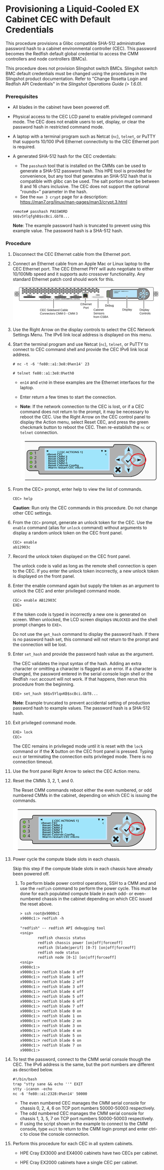 # Provisioning a Liquid-Cooled EX Cabinet CEC with Default Credentials

This procedure provisions a Glibc compatible SHA-512 administrative password hash to a cabinet environmental controller (CEC). This password becomes the Redfish default global credential to access the CMM controllers and node controllers (BMCs).

This procedure does not provision Slingshot switch BMCs. Slingshot switch BMC default credentials must be changed using the procedures in the Slingshot product documentation. Refer to  "Change Rosetta Login and Redfish API Credentials" in the *Slingshot Operations Guide (> 1.6.0)*.

### Prerequisites

- All blades in the cabinet have been powered off.

- Physical access to the CEC LCD panel to enable privileged command mode. The CEC does not enable users to set, display, or clear the password hash in restricted command mode.

- A laptop with a terminal program such as Netcat (`nc`), `telnet`, or PuTTY that supports 10/100 IPv6 Ethernet connectivity to the CEC Ethernet port is required.

- A generated SHA-512 hash for the CEC credentials:

   - The `passhash` tool that is installed on the CMMs can be used to generate a SHA-512 password hash. This HPE tool is provided for convenience, but any tool that generates an SHA-512 hash that is compatible with glibc can be used. The salt portion must be between 8 and 16 chars inclusive. The CEC does not support the optional "rounds=" parameter in the hash.
   - See the `man 3 crypt` page for a description: https://man7.org/linux/man-pages/man3/crypt.3.html

  ```screen
  remote# passhash PASSWORD
  $6$v5YlqfghB$scBci.GbT8...
  ```

  **Note**: The example password hash is truncated to prevent using this example value. The password hash is a SHA-512 hash.

### Procedure

1. Disconnect the CEC Ethernet cable from the Ethernet port.

2. Connect an Ethernet cable from an Apple Mac or Linux laptop to the CEC Ethernet port. The CEC Ethernet PHY will auto negotiate to either 10/100Mb speed and it supports auto crossover functionality. Any standard Ethernet patch cord should work for this.

   ![](../../img/CEC_Front_Panel.svg)

3. Use the Right Arrow on the display controls to select the CEC Network Settings Menu. The IPv6 link local address is displayed on this menu.

4. Start the terminal program and use Netcat (`nc`), `telnet`, or PuTTY to connect to CEC command shell and provide the CEC IPv6 link local address.

   ```screen
   # nc -t -6 'fe80::a1:3e8:0%en14' 23
   ```

   ```
   # telnet fe80::a1:3e8:0%eth0
   ```

   - `en14` and `eth0` in these examples are the Ethernet interfaces for the laptop.

   - Enter return a few times to start the connection.

   - **Note**: If the network connection to the CEC is lost, or if a CEC command does not return to the prompt, it may be necessary to reboot the CEC. Use the Right Arrow on the CEC control panel to display the Action menu, select Reset CEC, and press the green checkmark button to reboot the CEC. Then re-establish the `nc` or `telnet` connection.

     ![CEC Front Panel Controls](../../img//CEC_Display_Controls_CEC_Actions.svg)

5. From the CEC> prompt, enter help to view the list of commands.

   ```screen
   CEC> help
   ```

   **Caution**: Run only the CEC commands in this procedure. Do not change other CEC settings.

6. From the `CEC>` prompt, generate an unlock token for the CEC. Use the `enable` command (alias for `unlock` command) without arguments to display a random unlock token on the CEC front panel.

   ```screen
   CEC> enable
   ab12903c
   ```

7. Record the unlock token displayed on the CEC front panel.

   The unlock code is valid as long as the remote shell connection is open to the CEC. If you enter the unlock token incorrectly, a new unlock token is displayed on the front panel.

8. Enter the enable command again but supply the token as an argument to unlock the CEC and enter privileged command mode.

   ```screen
   CEC> enable AB12903C
   EXE>
   ```

   If the token code is typed in incorrectly a new one is generated on screen. When unlocked, the LCD screen displays `UNLOCKED` and the shell prompt changes to `EXE>`.

   Do not use the `get_hash` command to display the password hash. If there is no password hash set, this command will not return to the prompt and the connection will be lost.

9. Enter `set_hash` and provide the password hash value as the argument.

   The CEC validates the input syntax of the hash. Adding an extra character or omitting a character is flagged as an error. If a character is changed, the password entered in the serial console login shell or the Redfish `root` account will not work. If that happens, then rerun this procedure from the beginning.

      ```screen
      EXE> set_hash $6$v5YlqxKB$scBci.GbT8...
      ```

   **Note**: Example truncated to prevent accidental setting of production password hash to example values. The password hash is a SHA-512 hash.

10. Exit privileged command mode.

       ```screen
       EXE> lock
       CEC>
       ```

    The CEC remains in privileged mode until it is reset with the `lock` command or if the **X** button on the CEC front panel is pressed. Typing `exit` or terminating the connection exits privileged mode. There is no connection timeout.

11. Use the front panel Right Arrow to select the CEC Action menu.

12. Reset the CMMs 3, 2, 1, and 0.

    The Reset CMM commands reboot either the even numbered, or odd numbered CMMs in the cabinet, depending on which CEC is issuing the commands.

    ![Front Panel Controls](../../img/CEC_Display_Controls_CEC_Actions.svg)

13. Power cycle the compute blade slots in each chassis.

    Skip this step if the compute blade slots in each chassis have already been powered off.

    1. To perform blade power control operations, SSH to a CMM and and use the `redfish` command to perform the power cycle. This must be done for each populated compute blade in each odd- or even-numbered chassis in the cabinet depending on which CEC issued the reset above.

       ```screen
       > ssh root@x9000c1
       x9000c1:> redfish -h

       "redfish" -- redfish API debugging tool
       <snip>
               redfish chassis status
               redfish chassis power [on|off|forceoff]
               redfish [blade|perif] [0-7] [on|off|forceoff]
               redfish node status
               redfish node [0-1] [on|off|forceoff]
       <snip>
       x9000c1:>
       x9000c1:> redfish blade 0 off
       x9000c1:> redfish blade 1 off
       x9000c1:> redfish blade 2 off
       x9000c1:> redfish blade 3 off
       x9000c1:> redfish blade 4 off
       x9000c1:> redfish blade 5 off
       x9000c1:> redfish blade 6 off
       x9000c1:> redfish blade 7 off
       x9000c1:> redfish blade 0 on
       x9000c1:> redfish blade 1 on
       x9000c1:> redfish blade 2 on
       x9000c1:> redfish blade 3 on
       x9000c1:> redfish blade 4 on
       x9000c1:> redfish blade 5 on
       x9000c1:> redfish blade 6 on
       x9000c1:> redfish blade 7 on
       x9000c1:>
       ```

14. To test the password, connect to the CMM serial console though the CEC. The IPv6 address is the same, but the port numbers are different as described below.

      ```screen
      #!/bin/bash
      trap "stty sane && echo ''" EXIT
      stty -icanon -echo
      nc -6 'fe80::a1:2328:0%en14' 50000
      ```

      - The even numbered CEC manages the CMM serial console for chassis 0, 2, 4, 6 on TCP port numbers 50000-50003 respectively.
      - The odd numbered CEC manages the CMM serial console for chassis 1, 3, 5, 7 on TCP port numbers 50000-50003 respectively.
      - If using the script shown in the example to connect to the CMM console, type `exit` to return to the CMM login prompt and enter ctrl-c to close the console connection.

15. Perform this procedure for each CEC in all system cabinets.

    - HPE Cray EX3000 and EX4000 cabinets have two CECs per cabinet.

    - HPE Cray EX2000 cabinets have a single CEC per cabinet.
